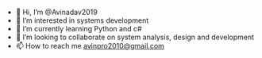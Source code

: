 - 👋 Hi, I’m @Avinadav2019
- 👀 I’m interested in systems development
- 🌱 I’m currently learning Python and c#
- 💞️ I’m looking to collaborate on system analysis, design and development
- 📫 How to reach me avinpro2010@gmail.com

<!---
Avinadav2019/Avinadav2019 is a ✨ special ✨ repository because its `README.md` (this file) appears on your GitHub profile.
You can click the Preview link to take a look at your changes.
--->
